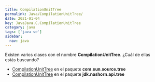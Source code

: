 ```yaml
---
title: CompilationUnitTree
permalink: Java/CompilationUnitTree/
date: 2021-01-04
key: JavaJava.C.CompilationUnitTree
category: java
tags: ['java se']
sidebar: 
  nav: java
---
```


Existen varios clases con el nombre **CompilationUnitTree**. ¿Cuál de ellas estás buscando?
<ul>
<li><a href="/Java/CompilationUnitTree-com-sun-source-tree/">CompilationUnitTree</a> en el paquete <strong>com.sun.source.tree</strong></li>
<li><a href="/Java/CompilationUnitTree-jdk-nashorn-api-tree/">CompilationUnitTree</a> en el paquete <strong>jdk.nashorn.api.tree</strong></li>
<ul>
